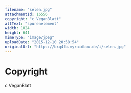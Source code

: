 ```yaml
---
filename: "selen.jpg"
attachmentId: 16556
copyright: "c VeganBlatt"
altText: "spurenelement"
width: 1024
height: 641
mimeType: "image/jpeg"
uploadDate: "2015-12-10 20:58:54"
originalUrl: "https://bxq4fb.myraidbox.de/i/selen.jpg"
---
```


# Copyright

c VeganBlatt
